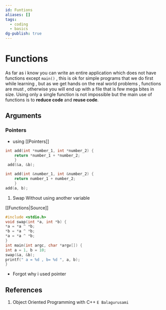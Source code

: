 ```yaml
---
id: Funtions
aliases: []
tags:
  - coding
  - basics
dg-publish: true
---
```

# Functions
As far as i know you can write an entire application which does not have functions except `main()` , this is ok for simple programs that we do first while learning , but as we get hands on the real world problems , functions are must , otherwise you will end up with a file that is few mega bites in size. Using only a single function is not impossible but the main use of functions is to **reduce code** and **reuse code**.   

## Arguments
### Pointers
- using [[Pointers]] 

```cpp
int add(int *number_1, int *number_2) { 
	return *number_1 + *number_2; 
	}
 add(&a, &b);

```

```c
int add(int &number_1, int &number_2) { 
	return number_1 + number_2; 
	}
add(a, b);

```

1. Swap Without using another variable

[[Functions|Source]]

```c
#include <stdio.h>
void swap(int *a, int *b) {
*a = *a ^ *b;
*b = *a ^ *b;
*a = *a ^ *b;
}
int main(int argc, char *argv[]) {
int a = 1, b = 10;
swap(&a, &b);
printf(" a = %d , b= %d ", a, b);
}

```

- Forgot why i used pointer

## References

1.  Object Oriented Programming with C++ `E Balagurusami`
